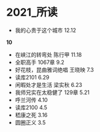 # 2021_所读

- 我的心贵于这个城市 12.12

**10**
- 在峡江的转弯处 陈行甲 11.18
- 全职高手 1067章 9.2
- 好花枝，昆曲雅词绝唱  王晓映 7.3
- 读库2101 6.29
- 闲暇处才是生活 梁实秋 6.23
- 我师兄实在太稳健了 129章 5.21
- 呼兰河传 4.10
- 读库2100 4.5
- 嵇康之死 3.16
- 圆圈正义  3.5